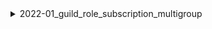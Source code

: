 <details>
<summary>2022-01_guild_role_subscription_multigroup</summary>

## Filter: Guild member count range
```css
None: 0 - 10000
```

</details>

